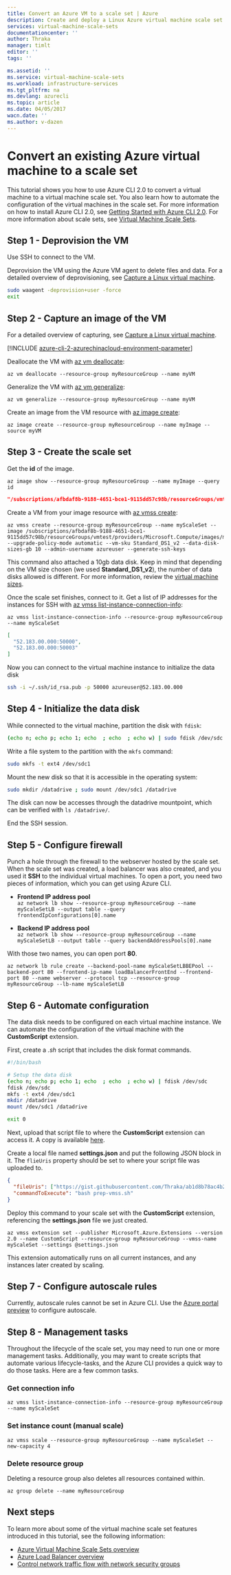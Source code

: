 ```yaml
---
title: Convert an Azure VM to a scale set | Azure
description: Create and deploy a Linux Azure virtual machine scale set with the Azure CLI.
services: virtual-machine-scale-sets
documentationcenter: ''
author: Thraka
manager: timlt
editor: ''
tags: ''

ms.assetid: ''
ms.service: virtual-machine-scale-sets
ms.workload: infrastructure-services
ms.tgt_pltfrm: na
ms.devlang: azurecli
ms.topic: article
ms.date: 04/05/2017
wacn.date: ''
ms.author: v-dazen
---
```


# Convert an existing Azure virtual machine to a scale set

This tutorial shows you how to use Azure CLI 2.0 to convert a virtual machine to a virtual machine scale set. You also learn how to automate the configuration of the virtual machines in the scale set. For more information on how to install Azure CLI 2.0, see [Getting Started with Azure CLI 2.0](https://docs.microsoft.com/cli/azure/get-started-with-azure-cli.md). For more information about scale sets, see [Virtual Machine Scale Sets](../../virtual-machine-scale-sets/virtual-machine-scale-sets-overview.md).

## Step 1 - Deprovision the VM

Use SSH to connect to the VM.

Deprovision the VM using the Azure VM agent to delete files and data. For a detailed overview of deprovisioning, see [Capture a Linux virtual machine](capture-image.md).

```bash
sudo waagent -deprovision+user -force
exit
```

## Step 2 - Capture an image of the VM

For a detailed overview of capturing, see [Capture a Linux virtual machine](capture-image.md).

[!INCLUDE [azure-cli-2-azurechinacloud-environment-parameter](../../../includes/azure-cli-2-azurechinacloud-environment-parameter.md)]

Deallocate the VM with [az vm deallocate](https://docs.microsoft.com/cli/azure/vm#deallocate):

```azurecli
az vm deallocate --resource-group myResourceGroup --name myVM
```

Generalize the VM with [az vm generalize](https://docs.microsoft.com/cli/azure/vm#generalize):

```azurecli
az vm generalize --resource-group myResourceGroup --name myVM
```

Create an image from the VM resource with [az image create](https://docs.microsoft.com/cli/azure/image#create):

```azurecli
az image create --resource-group myResourceGroup --name myImage --source myVM
```

## Step 3 - Create the scale set

Get the **id** of the image.

```azurecli
az image show --resource-group myResourceGroup --name myImage --query id
```

```json
"/subscriptions/afbdaf8b-9188-4651-bce1-9115dd57c98b/resourceGroups/vmtest/providers/Microsoft.Compute/images/myImage"
```

Create a VM from your image resource with [az vmss create](https://docs.microsoft.com/cli/azure/vmss#create):

```azurecli
az vmss create --resource-group myResourceGroup --name myScaleSet --image /subscriptions/afbdaf8b-9188-4651-bce1-9115dd57c98b/resourceGroups/vmtest/providers/Microsoft.Compute/images/myImage --upgrade-policy-mode automatic --vm-sku Standard_DS1_v2 --data-disk-sizes-gb 10 --admin-username azureuser --generate-ssh-keys
```

This command also attached a 10gb data disk. Keep in mind that depending on the VM size chosen (we used **Standard_DS1_v2**), the number of data disks allowed is different. For more information, review the [virtual machine sizes](sizes.md).

Once the scale set finishes, connect to it. Get a list of IP addresses for the instances for SSH with [az vmss list-instance-connection-info](https://docs.microsoft.com/cli/azure/vmss#list-instance-connection-info):

```azurecli
az vmss list-instance-connection-info --resource-group myResourceGroup --name myScaleSet
```

```json
[
  "52.183.00.000:50000",
  "52.183.00.000:50003"
]
```

Now you can connect to the virtual machine instance to initialize the data disk

```bash
ssh -i ~/.ssh/id_rsa.pub -p 50000 azureuser@52.183.00.000
```

## Step 4 - Initialize the data disk

While connected to the virtual machine, partition the disk with `fdisk`:

```bash
(echo n; echo p; echo 1; echo  ; echo  ; echo w) | sudo fdisk /dev/sdc
```

Write a file system to the partition with the `mkfs` command:

```bash
sudo mkfs -t ext4 /dev/sdc1
```

Mount the new disk so that it is accessible in the operating system:

```bash
sudo mkdir /datadrive ; sudo mount /dev/sdc1 /datadrive
```

The disk can now be accesses through the datadrive mountpoint, which can be verified with `ls /datadrive/`.

End the SSH session.

## Step 5 - Configure firewall

Punch a hole through the firewall to the webserver hosted by the scale set. When the scale set was created, a load balancer was also created, and you used it **SSH** to the individual virtual machines. To open a port, you need two pieces of information, which you can get using Azure CLI.

* **Frontend IP address pool**  
`az network lb show --resource-group myResourceGroup --name myScaleSetLB --output table --query frontendIpConfigurations[0].name`

* **Backend IP address pool**  
`az network lb show --resource-group myResourceGroup --name myScaleSetLB --output table --query backendAddressPools[0].name`

With those two names, you can open port **80**.

```azurecli
az network lb rule create --backend-pool-name myScaleSetLBBEPool --backend-port 80 --frontend-ip-name loadBalancerFrontEnd --frontend-port 80 --name webserver --protocol tcp --resource-group myResourceGroup --lb-name myScaleSetLB
```

## Step 6 - Automate configuration

The data disk needs to be configured on each virtual machine instance. We can automate the configuration of the virtual machine with the **CustomScript** extension.

First, create a *.sh* script that includes the disk format commands.

```sh
#!/bin/bash

# Setup the data disk
(echo n; echo p; echo 1; echo  ; echo  ; echo w) | fdisk /dev/sdc
fdisk /dev/sdc
mkfs -t ext4 /dev/sdc1
mkdir /datadrive
mount /dev/sdc1 /datadrive

exit 0
```

Next, upload that script file to where the **CustomScript** extension can access it. A copy is available [here](https://gist.githubusercontent.com/Thraka/ab1d8b78ac4b23722f3d3c1c03ac5df4).

Create a local file named **settings.json** and put the following JSON block in it. The `flieUris` property should be set to where your script file was uploaded to.

```json
{
  "fileUris": ["https://gist.githubusercontent.com/Thraka/ab1d8b78ac4b23722f3d3c1c03ac5df4/raw/3ac6e385010ac675e23ce583ce27b1a752f1b482/prep-vmss.sh"],
  "commandToExecute": "bash prep-vmss.sh" 
}
```

Deploy this command to your scale set with the **CustomScript** extension, referencing the **settings.json** file we just created.

```azurecli
az vmss extension set --publisher Microsoft.Azure.Extensions --version 2.0 --name CustomScript --resource-group myResourceGroup --vmss-name myScaleSet --settings @settings.json
```

This extension automatically runs on all current instances, and any instances later created by scaling.

## Step 7 - Configure autoscale rules

Currently, autoscale rules cannot be set in Azure CLI. Use the [Azure portal preview](https://portal.azure.cn) to configure autoscale.

## Step 8 - Management tasks

Throughout the lifecycle of the scale set, you may need to run one or more management tasks. Additionally, you may want to create scripts that automate various lifecycle-tasks, and the Azure CLI provides a quick way to do those tasks. Here are a few common tasks.

### Get connection info

```azurecli
az vmss list-instance-connection-info --resource-group myResourceGroup --name myScaleSet
```

### Set instance count (manual scale)

```azurecli
az vmss scale --resource-group myResourceGroup --name myScaleSet --new-capacity 4
```

### Delete resource group

Deleting a resource group also deletes all resources contained within.

```azurecli
az group delete --name myResourceGroup
```

## Next steps
To learn more about some of the virtual machine scale set features introduced in this tutorial, see the following information:

- [Azure Virtual Machine Scale Sets overview](../../virtual-machine-scale-sets/virtual-machine-scale-sets-overview.md)
- [Azure Load Balancer overview](../../load-balancer/load-balancer-overview.md)
- [Control network traffic flow with network security groups](../../virtual-network/virtual-networks-nsg.md)